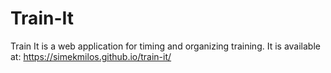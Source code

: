 # Train-It

Train It is a web application for timing and organizing training.
It is available at: <https://simekmilos.github.io/train-it/>
